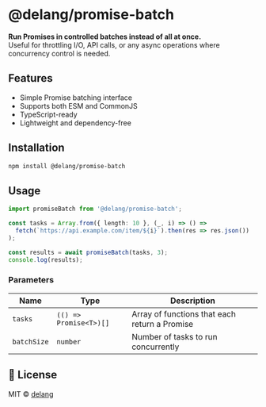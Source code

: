 # @delang/promise-batch

**Run Promises in controlled batches instead of all at once.**  
Useful for throttling I/O, API calls, or any async operations where concurrency control is needed.

## Features

- Simple Promise batching interface
- Supports both ESM and CommonJS
- TypeScript-ready
- Lightweight and dependency-free

## Installation

```bash
npm install @delang/promise-batch
```

## Usage

```ts
import promiseBatch from '@delang/promise-batch';

const tasks = Array.from({ length: 10 }, (_, i) => () =>
  fetch(`https://api.example.com/item/${i}`).then(res => res.json())
);

const results = await promiseBatch(tasks, 3);
console.log(results);
```

### Parameters

| Name        | Type                    | Description                                      |
|-------------|-------------------------|--------------------------------------------------|
| `tasks`     | `(() => Promise<T>)[]`  | Array of functions that each return a Promise    |
| `batchSize` | `number`                | Number of tasks to run concurrently              |

## 📄 License

MIT © [delang](https://github.com/marcusdelang)
